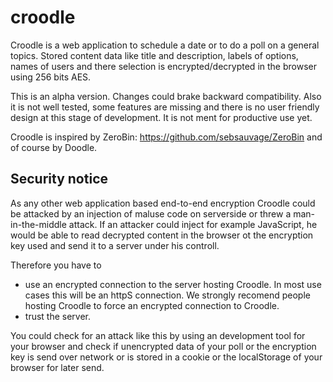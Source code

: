 croodle
=======
Croodle is a web application to schedule a date or to do a poll on a general topics. Stored content data like title and description, labels of options, names of users and there selection is encrypted/decrypted in the browser using 256 bits AES.

This is an alpha version. Changes could brake backward compatibility. Also it is not well tested, some features are missing and there is no user friendly design at this stage of development. It is not ment for productive use yet.

Croodle is inspired by ZeroBin: https://github.com/sebsauvage/ZeroBin and of course by Doodle.

Security notice
-------
As any other web application based end-to-end encryption Croodle could be attacked by an injection of maluse code on serverside or threw a man-in-the-middle attack. If an attacker could inject for example JavaScript, he would be able to read decrypted content in the browser ot the encryption key used and send it to a server under his controll.

Therefore you have to
* use an encrypted connection to the server hosting Croodle. In most use cases this will be an httpS connection. We strongly recomend people hosting Croodle to force an encrypted connection to Croodle.
* trust the server.

You could check for an attack like this by using an development tool for your browser and check if unencrypted data of your poll or the encryption key is send over network or is stored in a cookie or the localStorage of your browser for later send.
